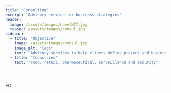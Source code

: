 ```yaml
---
title: "Consulting"
excerpt: "Advisory service for business strategies"
header:
  image: /assets/images/novelHCI.jpg
  teaser: /assets/images/consul.jpg
sidebar:
  - title: "Objective"
    image: /assets/images/consul.jpg
    image_alt: "logo"
    text: "Advisory services to help clients define project and business strategies"
  - title: "Industries"
    text: "Food, retail, pharmaceutical, surveillance and security"


---
```


FC



